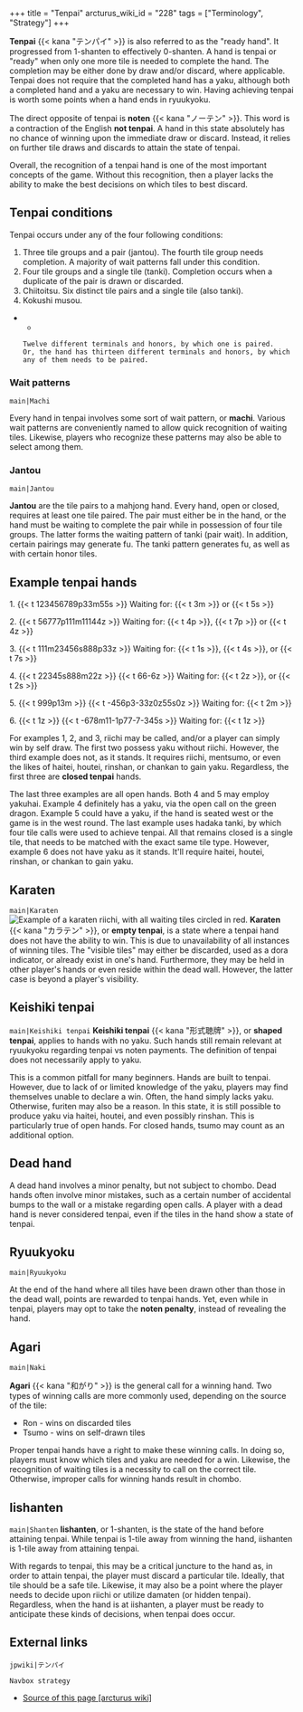 +++
title = "Tenpai"
arcturus_wiki_id = "228"
tags = ["Terminology", "Strategy"]
+++

**Tenpai** {{< kana "テンパイ" >}} is also referred to as the "ready hand". It progressed from
1-shanten to effectively 0-shanten. A hand is tenpai or "ready" when only one more tile is needed to
complete the hand. The completion may be either done by draw and/or discard, where applicable.
Tenpai does not require that the completed hand has a yaku, although both a completed hand and a
yaku are necessary to win. Having achieving tenpai is worth some points when a hand ends in
ryuukyoku.

The direct opposite of tenpai is **noten** {{< kana "ノーテン" >}}. This word is a contraction of
the English **not tenpai**. A hand in this state absolutely has no chance of winning upon the
immediate draw or discard. Instead, it relies on further tile draws and discards to attain the state
of tenpai.

Overall, the recognition of a tenpai hand is one of the most important concepts of the game. Without
this recognition, then a player lacks the ability to make the best decisions on which tiles to best
discard.

## Tenpai conditions

Tenpai occurs under any of the four following conditions:

1.  Three tile groups and a pair (jantou). The fourth tile group needs completion. A majority of
    wait patterns fall under this condition.
2.  Four tile groups and a single tile (tanki). Completion occurs when a duplicate of the pair is
    drawn or discarded.
3.  Chiitoitsu. Six distinct tile pairs and a single tile (also tanki).
4.  Kokushi musou.

<!-- end list -->

- -


      Twelve different terminals and honors, by which one is paired.
      Or, the hand has thirteen different terminals and honors, by which any of them needs to be paired.

### Wait patterns

`main|Machi`

Every hand in tenpai involves some sort of wait pattern, or **machi**. Various wait patterns are
conveniently named to allow quick recognition of waiting tiles. Likewise, players who recognize
these patterns may also be able to select among them.

### Jantou

`main|Jantou`

**Jantou** are the tile pairs to a mahjong hand. Every hand, open or closed, requires at least one
tile paired. The pair must either be in the hand, or the hand must be waiting to complete the pair
while in possession of four tile groups. The latter forms the waiting pattern of tanki (pair wait).
In addition, certain pairings may generate fu. The tanki pattern generates fu, as well as with
certain honor tiles.

## Example tenpai hands

1\. {{< t 123456789p33m55s >}} Waiting for: {{< t 3m >}} or {{< t 5s >}}

2\. {{< t 56777p111m11144z >}} Waiting for: {{< t 4p >}}, {{< t 7p >}} or {{< t 4z >}}

3\. {{< t 111m23456s888p33z >}} Waiting for: {{< t 1s >}}, {{< t 4s >}}, or {{< t 7s >}}

4\. {{< t 22345s888m22z >}} {{< t 66-6z >}} Waiting for: {{< t 2z >}}, or {{< t 2s >}}

5\. {{< t 999p13m >}} {{< t -456p3-33z0z55s0z >}} Waiting for: {{< t 2m >}}

6\. {{< t 1z >}} {{< t -678m11-1p77-7-345s >}} Waiting for: {{< t 1z >}}

For examples 1, 2, and 3, riichi may be called, and/or a player can simply win by self draw. The
first two possess yaku without riichi. However, the third example does not, as it stands. It
requires riichi, mentsumo, or even the likes of haitei, houtei, rinshan, or chankan to gain yaku.
Regardless, the first three are **closed tenpai** hands.

The last three examples are all open hands. Both 4 and 5 may employ yakuhai. Example 4 definitely
has a yaku, via the open call on the green dragon. Example 5 could have a yaku, if the hand is
seated west or the game is in the west round. The last example uses hadaka tanki, by which four tile
calls were used to achieve tenpai. All that remains closed is a single tile, that needs to be
matched with the exact same tile type. However, example 6 does not have yaku as it stands. It'll
require haitei, houtei, rinshan, or chankan to gain yaku.

## Karaten

`main|Karaten`
![Example of a karaten riichi, with all waiting tiles circled in red.](Dead_Wait.png "Example of a karaten riichi, with all waiting tiles circled in red.")
**Karaten** {{< kana "カラテン" >}}, or **empty tenpai**, is a state where a tenpai hand does not
have the ability to win. This is due to unavailability of all instances of winning tiles. The
"visible tiles" may either be discarded, used as a dora indicator, or already exist in one's hand.
Furthermore, they may be held in other player's hands or even reside within the dead wall. However,
the latter case is beyond a player's visibility.

## Keishiki tenpai

`main|Keishiki tenpai` **Keishiki tenpai** {{< kana "形式聴牌" >}}, or **shaped tenpai**, applies to
hands with no yaku. Such hands still remain relevant at ryuukyoku regarding tenpai vs noten
payments. The definition of tenpai does not necessarily apply to yaku.

This is a common pitfall for many beginners. Hands are built to tenpai. However, due to lack of or
limited knowledge of the yaku, players may find themselves unable to declare a win. Often, the hand
simply lacks yaku. Otherwise, furiten may also be a reason. In this state, it is still possible to
produce yaku via haitei, houtei, and even possibly rinshan. This is particularly true of open hands.
For closed hands, tsumo may count as an additional option.

## Dead hand

A dead hand involves a minor penalty, but not subject to chombo. Dead hands often involve minor
mistakes, such as a certain number of accidental bumps to the wall or a mistake regarding open
calls. A player with a dead hand is never considered tenpai, even if the tiles in the hand show a
state of tenpai.

## Ryuukyoku

`main|Ryuukyoku`

At the end of the hand where all tiles have been drawn other than those in the dead wall, points are
rewarded to tenpai hands. Yet, even while in tenpai, players may opt to take the **noten penalty**,
instead of revealing the hand.

## Agari

`main|Naki`

**Agari** {{< kana "和がり" >}} is the general call for a winning hand. Two types of winning calls
are more commonly used, depending on the source of the tile:

- Ron - wins on discarded tiles
- Tsumo - wins on self-drawn tiles

Proper tenpai hands have a right to make these winning calls. In doing so, players must know which
tiles and yaku are needed for a win. Likewise, the recognition of waiting tiles is a necessity to
call on the correct tile. Otherwise, improper calls for winning hands result in chombo.

## Iishanten

`main|Shanten` **Iishanten**, or 1-shanten, is the state of the hand before attaining tenpai. While
tenpai is 1-tile away from winning the hand, iishanten is 1-tile away from attaining tenpai.

With regards to tenpai, this may be a critical juncture to the hand as, in order to attain tenpai,
the player must discard a particular tile. Ideally, that tile should be a safe tile. Likewise, it
may also be a point where the player needs to decide upon riichi or utilize damaten (or hidden
tenpai). Regardless, when the hand is at iishanten, a player must be ready to anticipate these kinds
of decisions, when tenpai does occur.

## External links

`jpwiki|テンパイ`

`Navbox strategy`

- [Source of this page [arcturus wiki]](http://arcturus.su/wiki/Tenpai)
